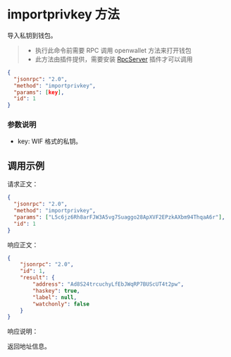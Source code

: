 ﻿# importprivkey 方法

导入私钥到钱包。

> - 执行此命令前需要 RPC 调用 openwallet 方法来打开钱包
> - 此方法由插件提供，需要安装 [RpcServer](https://github.com/neo-project/neo-modules/releases) 插件才可以调用



```json
{
  "jsonrpc": "2.0",
  "method": "importprivkey",
  "params": [key],
  "id": 1
}
```



### 参数说明

* key: WIF 格式的私钥。



## 调用示例

请求正文：

```json
{
  "jsonrpc": "2.0",
  "method": "importprivkey",
  "params": ["L5c6jz6Rh8arFJW3A5vg7Suaggo28ApXVF2EPzkAXbm94ThqaA6r"],
  "id": 1
}
```

响应正文：

```json
{
    "jsonrpc": "2.0",
    "id": 1,
    "result": {
        "address": "Ad8S24trcuchyLfEbJWqRP7BUScUT4t2pw",
        "haskey": true,
        "label": null,
        "watchonly": false
    }
}
```

响应说明：

返回地址信息。